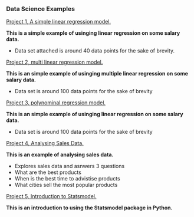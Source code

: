 ### Data Science Examples


[Project 1, A simple linear regression model.](https://github.com/BryanMcGuire-DataScience/simple_linear_regression)

**This is a simple example of usinging linear regression on some salary data.**

- Data set attached is around 40 data points for the sake of brevity.


[Project 2, multi linear regression model.](https://github.com/BryanMcGuire-DataScience/simple_linear_regression)

**This is an simple example of usinging multiple linear regression on some salary data.**

- Data set is around 100 data points for the sake of brevity



[Project 3, polynominal regression model.](https://github.com/BryanMcGuire-DataScience/simple_linear_regression)

**This is an simple example of usinging linear regression on some salary data.**

- Data set is around 100 data points for the sake of brevity


[Project 4, Analysing Sales Data.](https://github.com/BryanMcGuire-DataScience/Sales_example)

**This is an example of analysing sales data.**
- Explores sales data and asnwers 3 questions
- What are the best products
- When is the best time to advistise products
- What cities sell the most popular products


[Project 5, Introduction to Statsmodel.](https://github.com/BryanMcGuire-DataScience/stats_model)

**This is an introduction to using the Statsmodel package in Python.**







